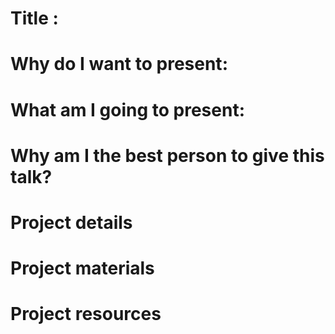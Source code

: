 # Title : 

# Why do I want to present:

# What am I going to present:

# Why am I the best person to give this talk?

# Project details

# Project materials

# Project resources